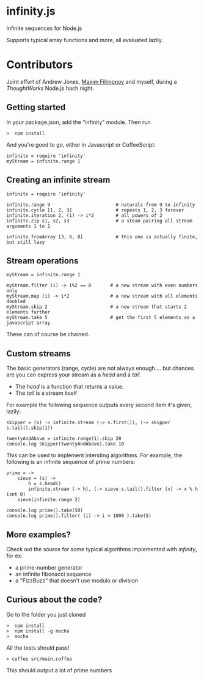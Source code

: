 # infinity.js

Infinite sequences for Node.js

Supports typical array functions and more, all evaluated lazily.

# Contributors

Joint effort of Andrew Jones, [Maxim Filimonov](https://github.com/Maxim-Filimonov) and myself, during a _ThoughtWorks_ Node.js hach night.

## Getting started

In your package.json, add the "infinity" module.
Then run
    
    >  npm install

And you're good to go, either in Javascript or CoffeeScript:
    
    infinite = require 'infinity'
    myStream = infinite.range 1

## Creating an infinite stream

    infinite = require 'infinity'

    infinite.range 9                        # naturals from 9 to infinity
    infinite.cycle [1, 2, 3]                # repeats 1, 2, 3 forever
    infinite.iteration 2, (i) -> i*2        # all powers of 2
    infinite.zip s1, s2, s3                 # a steam pairing all stream arguments 1 to 1

    infinite.fromArray [3, 6, 8]            # this one is actually finite, but still lazy


## Stream operations

    myStream = infinite.range 1

    myStream.filter (i) -> i%2 == 0       # a new stream with even numbers only
    myStream.map (i) -> i*2               # a new stream with all elements doubled
    myStream.skip 2                       # a new stream that starts 2 elements further
    myStream.take 5                       # get the first 5 elements as a javascript array

These can of course be chained.

## Custom streams

The basic generators (range, cycle) are not always enough.... but chances are you can express your stream as a *head* and a *tail*.

* The *head* is a function that returns a value.
* The *tail* is a stream itself

For example the following sequence outputs every second item it's given, lazily:

    skipper = (s) -> infinite.stream (-> s.first()), (-> skipper s.tail().skip(1))

    twentyAndAbove = infinite.range(1).skip 20
    console.log skipper(twentyAndAbove).take 10

This can be used to implement intersting algorithms.
For example, the following is an infinite sequence of prime numbers:

    prime = ->
        sieve = (s) ->
            h = s.head()
            infinite.stream (-> h), (-> sieve s.tail().filter (x) -> x % h isnt 0)
        sieve(infinite.range 2)

    console.log prime().take(50)
    console.log prime().filter( (i) -> i > 1000 ).take(5)

    
## More examples?

Check out the source for some typical algorithms implemented with *infinity*, for ex:

* a prime-number generator
* an infinite fibonacci sequence
* a "FizzBuzz" that doesn't use modulo or division

## Curious about the code?

Go to the folder you just cloned
    
    >  npm install
    >  npm install -g mocha
    >  mocha
    
All the tests should pass!
    
    > coffee src/main.coffee

This should output a lot of prime numbers

